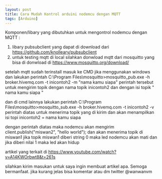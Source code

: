 ```yaml
---
layout: post
title: Cara Mudah Kontrol arduini nodemcu dengan MQTT
tags: [Arduino]
---
```


Komponen/libary yang dibutuhkan untuk mengontrol nodemcu dengan MQTT :
1. libary pubsubclient  yang dapat di download dari <a href="https://github.com/knolleary/pubsubclient">https://github.com/knolleary/pubsubclient</a>
2. untuk testing mqtt di local silahkan donwload mqtt dari mosquitto yang bisa di donwload di <a href="https://www.mosquitto.org/download/">https://www.mosquitto.org/download/</a>

setelah mqtt sudah terinstall masuk ke CMD jika menggunakan windows dan lakukan perintah 
C:\Program Files\mosquitto>mosquitto_pub.exe -h broker.hivemq.com -t inicontoh2 -m "nama kamu siapa"
perintah tersebut untuk mengirim topik dengan nama topik inicontoh2 dan dengan isi topik " nama kamu siapa "

dan di cmd lainnya lakukan perintah
C:\Program Files\mosquitto>mosquitto_sub.exe -h broker.hivemq.com -t inicontoh2 -v
perintah diatas untuk menerima topik yang di kirim dan akan menampilkan isi topi inicontoh2 = nama kamu siapa


<script src="https://gist.github.com/wanwanvm/175d1fcfa5cf900c7f0cf0a1be76e823.js"></script>

dengan perintah diatas maka nodemcu akan mengirim client.publish("miswan2", "hello world");
dan akan menerima topik di miswan1 
jika topik miswan1 diberi string 0 maka led nodemcu akan mati dan jika diberi nilai 1 maka led akan hidup


artikel yang terkait di <a href="https://www.youtube.com/watch?v=A14KWOrbwt8&t=261s">https://www.youtube.com/watch?v=A14KWOrbwt8&t=261s</a>

silahkan kirim masukan untuk saya ingin membuat artikel apa. Semoga bermanfaat.
jika kurang jelas bisa komentar atau dm twitter @wanwanvm
